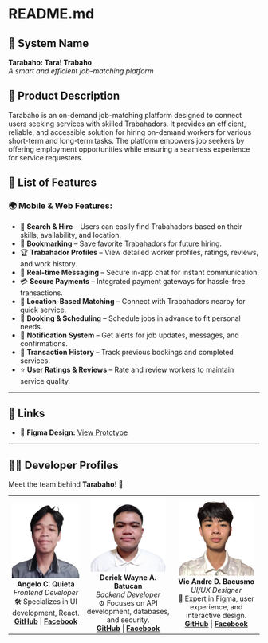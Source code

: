 # README.md

## 📌 System Name
**Tarabaho: Tara! Trabaho**  
*A smart and efficient job-matching platform*

## 📝 Product Description
Tarabaho is an on-demand job-matching platform designed to connect users seeking services with skilled Trabahadors. It provides an efficient, reliable, and accessible solution for hiring on-demand workers for various short-term and long-term tasks. The platform empowers job seekers by offering employment opportunities while ensuring a seamless experience for service requesters.

## 🚀 List of Features
### 🌍 Mobile & Web Features:
- 🔎 **Search & Hire** – Users can easily find Trabahadors based on their skills, availability, and location.
- 📌 **Bookmarking** – Save favorite Trabahadors for future hiring.
- 🏆 **Trabahador Profiles** – View detailed worker profiles, ratings, reviews, and work history.
- 💬 **Real-time Messaging** – Secure in-app chat for instant communication.
- 💳 **Secure Payments** – Integrated payment gateways for hassle-free transactions.
- 📍 **Location-Based Matching** – Connect with Trabahadors nearby for quick service.
- 📅 **Booking & Scheduling** – Schedule jobs in advance to fit personal needs.
- 🔔 **Notification System** – Get alerts for job updates, messages, and confirmations.
- 📜 **Transaction History** – Track previous bookings and completed services.
- ⭐ **User Ratings & Reviews** – Rate and review workers to maintain service quality.

---

## 🔗 Links
- 🎨 **Figma Design:** [View Prototype](https://www.figma.com/design/t7sT86vAsmKiS64jiRoaW8/Untitled?node-id=0-1&t=dDjY4RlPTyR1ONwd-1)

---

## 👨‍💻 Developer Profiles
Meet the team behind **Tarabaho**! 🚀

<table align="center">
<tr>
  <td align="center">
    <img src="images/angelo.png" width="150" height="150"><br>
    <strong>Angelo C. Quieta</strong><br>
    <em>Frontend Developer</em><br>
    🛠 Specializes in UI development, React.<br>
    <a href="https://github.com/lowki0212"><strong>GitHub</strong></a> | 
    <a href="https://www.facebook.com/angelo.quieta.2024/"><strong>Facebook</strong></a>
  </td>
  <td align="center">
    <img src="images/derick.png" width="150" height="150"><br>
    <strong>Derick Wayne A. Batucan</strong><br>
    <em>Backend Developer</em><br>
    ⚙️ Focuses on API development, databases, and security.<br>
    <a href="https://github.com/biodio332"><strong>GitHub</strong></a> | 
    <a href="https://www.facebook.com/backup432"><strong>Facebook</strong></a>
  </td>
  <td align="center">
    <img src="images/andre.jpg" width="150" height="150"><br>
    <strong>Vic Andre D. Bacusmo</strong><br>
    <em>UI/UX Designer</em><br>
    🎨 Expert in Figma, user experience, and interactive design.<br>
    <a href="https://github.com/AndreBacusmo"><strong>GitHub</strong></a> | 
    <a href="https://www.facebook.com/Smallsoupcan"><strong>Facebook</strong></a>
  </td>
</tr>
</table>
